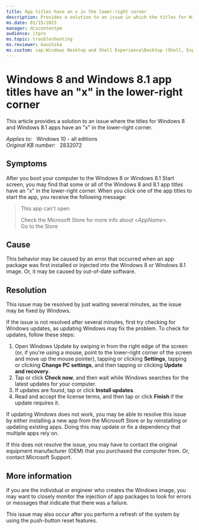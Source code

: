 ```yaml
---
title: App titles have an x in the lower-right corner
description: Provides a solution to an issue in which the titles for Windows 8 and Windows 8.1 apps have an x in the lower-right corner.
ms.date: 01/15/2025
manager: dcscontentpm
audience: itpro
ms.topic: troubleshooting
ms.reviewer: kaushika
ms.custom: sap:Windows Desktop and Shell Experience\Desktop (Shell, Explorer.exe init, themes, colors, icons, recycle bin), csstroubleshoot
---
```

# Windows 8 and Windows 8.1 app titles have an "x" in the lower-right corner

This article provides a solution to an issue where the titles for Windows 8 and Windows 8.1 apps have an "x" in the lower-right corner.

_Applies to:_ &nbsp; Windows 10 - all editions  
_Original KB number:_ &nbsp; 2832072

## Symptoms

After you boot your computer to the Windows 8 or Windows 8.1 Start screen, you may find that some or all of the Windows 8 and 8.1 app titles have an "x" in the lower-right corner. When you click one of the app titles to start the app, you receive the following message:

> This app can't open  
>
> Check the Microsoft Store for more info about \<*AppName*>.  
Go to the Store

## Cause

This behavior may be caused by an error that occurred when an app package was first installed or injected into the Windows 8 or Windows 8.1 image. Or, it may be caused by out-of-date software.

## Resolution

This issue may be resolved by just waiting several minutes, as the issue may be fixed by Windows.

If the issue is not resolved after several minutes, first try checking for Windows updates, as updating Windows may fix the problem. To check for updates, follow these steps:

1. Open Windows Update by swiping in from the right edge of the screen (or, if you're using a mouse, point to the lower-right corner of the screen and move up the mouse pointer), tapping or clicking **Settings**, tapping or clicking **Change PC settings**, and then tapping or clicking **Update and recovery**.
2. Tap or click **Check now**, and then wait while Windows searches for the latest updates for your computer.
3. If updates are found, tap or click **Install updates**.
4. Read and accept the license terms, and then tap or click **Finish** if the update requires it.

If updating Windows does not work, you may be able to resolve this issue by either installing a new app from the Microsoft Store or by reinstalling or updating existing apps. Doing this may update or fix a dependency that multiple apps rely on.

If this does not resolve the issue, you may have to contact the original equipment manufacturer (OEM) that you purchased the computer from. Or, contact Microsoft Support.

## More information

If you are the individual or engineer who creates the Windows image, you may want to closely monitor the injection of app packages to look for errors or messages that indicate that there was a failure.

This issue may also occur after you perform a refresh of the system by using the push-button reset features.
